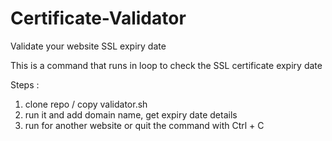 # Certificate-Validator
Validate your website SSL expiry date

This is a command that runs in loop to check the SSL certificate expiry date

Steps :

1. clone repo / copy validator.sh
2. run it and add domain name, get expiry date details
3. run for another website or quit the command with Ctrl + C
